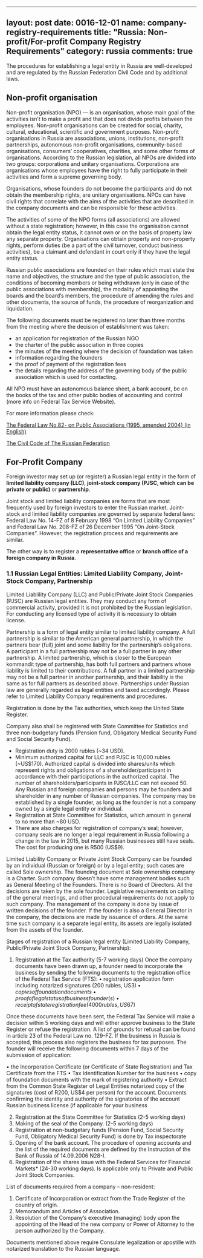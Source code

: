 
---
layout: post
date: 0016-12-01
name: company-registry-requirements
title: "Russia: Non-profit/For-profit Company Registry Requirements"
category: russia
comments: true
---


The procedures for establishing a legal entity in Russia are well-developed and are regulated by the Russian Federation Civil Code and by additional laws.

## Non-profit organisation

Non-profit organisation (NPO) — is an organisation, whose main goal of the activities isn’t to make a profit and that does not divide profits between the employees. Non-profit organisations can be created for social, charity, cultural, educational, scientific and government purposes. Non-profit organisations in Russia are associations, unions, institutions, non-profit partnerships, autonomous non-profit organisations, community-based organisations, consumers’ cooperatives, charities, and some other forms of organisations. According to the Russian legislation, all NPOs are divided into two groups: corporations and unitary organisations. Corporations are organisations whose employees have the right to fully participate in their activities and form a supreme governing body.

 
Organisations, whose founders do not become the participants and do not obtain the membership rights, are unitary organisations.
NPOs can have civil rights that correlate with the aims of the activities that are described in the company documents and can be responsible for these activities.

 
The activities of some of the NPO forms (all associations) are allowed without a state registration; however, in this case the organisation cannot obtain the legal entity status, it cannot own or on the basis of property law any separate property. Organisations can obtain property and non-property rights, perform duties (be a part of the civil turnover, conduct business activities), be a claimant and defendant in court only if they have the legal entity status.

 
Russian public associations are founded on their rules which must state the name and objectives, the structure and the type of public association, the conditions of becoming members or being withdrawn (only in case of the public associations with membership), the modality of appointing the boards and the board’s members, the procedure of amending the rules and other documents, the source of funds, the procedure of reorganization and liquidation.

The following documents must be registered no later than three months from the meeting where the decision of establishment was taken: 

- an application for registration of the Russian NGO
- the charter of the public association in three copies
- the minutes of the meeting where the decision of foundation was taken
- information regarding the founders
- the proof of payment of the registration fees 
- the details regarding the address of the governing body of the public association which is used for contacting.


All NPO must have an autonomous balance sheet, a bank account, be on the books of the tax and other public bodies of accounting and control (more info on Federal Tax Service Website).



For more information please check:

[The Federal Law No.82- on Public Associations (1995, amended 2004) (in English)](http://legislationline.org/documents/action/popup/id/4374)

[The Civil Code of The Russian Federation](https://www.wto.org/english/thewto_e/acc_e/rus_e/WTACCRUS48A5_LEG_119.pdf)




## For-Profit Company
 
Foreign investor may set up (or register) a Russian legal entity in the form of **limited liability company (LLC)**, **joint-stock company (PJSC, which can be private or public)** or **partnership**.


Joint stock and limited liability companies are forms that are most frequently used by foreign investors to enter the Russian market.
Joint-stock and limited liability companies are governed by separate federal laws: Federal Law No. 14-FZ of 8 February 1998 “On Limited Liability Companies” and Federal Law No. 208-FZ of 26 December 1995 “On Joint-Stock Companies”. However, the registration process and requirements are similar.

The other way is to register a **representative office** or **branch office of a foreign company in Russia**.

### 1.1 Russian Legal Entities: Limited Liability Company, Joint-Stock Company, Partnership

Limited Liablility Company (LLC) and Public/Private Joint Stock Companies (PJSC) are Russian legal entities. They may conduct any form of commercial activity, provided it is not prohibited by the Russian legislation. For conducting any licensed type of activity it is necessary to obtain license.


Partnership is a form of legal entity similar to limited liability company. A full partnership is similar to the American general partnership, in which the partners bear (full) joint and some liability for the partnership’s obligations. A participant in a full partnership may not be a full partner in any other partnership. A limited partnership, which is closer to the European kommandit type of partnership, has both full partners and partners whose liability is limited to their contributions. A full partner in a limited partnership may not be a full partner in another partnership, and their liability is the same as for full partners as described above. Partnerships under Russian law are generally regarded as legal entities and taxed accordingly. 
Please refer to Limited Liability Company requirements and procedures.

Registration is done by the Tax authorities, which keep the United State Register.

Company also shall be registered with State Committee for Statistics and three non-budgetary funds (Pension fund, Obligatory Medical Security Fund and Social Security Fund).

- Registration duty is 2000 rubles (~34 USD).
- Minimum authorized capital for LLC and PJSC is 10,000 rubles (~US$170). Authorized capital is divided into shares/units which represent rights and obligations of a shareholder/participant in accordance with their participations in the authorized capital.
The number of shareholders/participants in PJSC/LLC can not exceed 50. Any Russian and foreign companies and persons may be founders and shareholder in any number of Russian companies. The company may be established by a single founder, as long as the founder is not a company owned by a single legal entity or individual.
- Registration at State Committee for Statistics, which amount in general to no more than ~80 USD.
- There are also charges for registration of company’s seal; however, company seals are no longer a legal requirement in Russia following a change in the law in 2015, but many Russian businesses still have seals. The cost for producing one is R500 (US$9). 


Limited Liability Company or Private Joint Stock Company can be founded by an individual (Russian or foreign) or by a legal entity; such cases are called Sole ownership. The founding document at Sole ownership company is a Charter. Such company doesn’t have some management bodies such as General Meeting of the Founders. There is no Board of Directors. All the decisions are taken by the sole founder. Legislative requirements on calling of the general meetings, and other procedural requirements do not apply to such company. The management of the company is done by issue of written decisions of the founder. If the founder is also a General Director in the company, the decisions are made by issuance of orders. At the same time such company is a separate legal entity, its assets are legally isolated from the assets of the founder.
 
 
Stages of registration of a Russian legal entity (Limited Liability Company, Public/Private Joint Stock Company, Partnership):


1.  Registration at the Tax authority (5-7 working days)
Once the company documents have been drawn up, a founder need to incorporate the business by sending the following documents to the registration office of the Federal Tax Service (FTS):
•     registration application form including notarized signatures (200 rubles, US$3)
•     copies of foundation documents
•     proof of legal status of business founder(s)
•     receipt of state registration fee (4000 rubles, US$67)
 
 
Once these documents have been sent, the Federal Tax Service will make a decision within 5 working days and will either approve business to the State Register or refuse the registration. A list of grounds for refusal can be found in article 23 of the Federal Law no. 129-FZ. If  the business in Russia is accepted, this process also registers the business for tax purposes. The founder will receive the following documents within 7 days of the submission of application:


•     the Incorporation Certificate (or Certificate of State Registration) and Tax Certificate from the FTS
•     Tax Identification Number for the business
•     copy of foundation documents with the mark of registering authority
•     Extract from the Common State Register of Legal Entities
notarized copy of the signatures  (cost of R200, US$4 per person) for the account.
Documents confirming the identity and authority of the signatories of the account
Russian business license (if applicable for your business


2. Registration at the State Committee for Statistics  (2-5 working days)
3. Making of the seal of the Company. (2-5 working days)
4. Registration at non-budgetary funds (Pension Fund, Social Security Fund, Obligatory Medical Security Fund) is done by Tax inspectorate
5. Opening of the bank account. The procedure of opening accounts and the list of the required documents are defined by the Instruction of the Bank of Russia of 14.09.2006 N28-I.
6. Registration of the shares issue with the Federal Services for Financial Markets* (24-30 working days). Is applicable only to Private and Public Joint Stock Companies.
 
 
List of documents required from a company – non-resident:
1. Certificate of Incorporation or extract from the Trade Register of the country of origin.
2. Memorandum and Articles of Association.
3. Resolution of the Company’s executive (managing) body upon the appointing of the Head of the new company or Power of Attorney to the person authorized by the Company.
 
Documents mentioned above require Consulate legalization or apostille with notarized translation to the Russian language.





